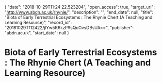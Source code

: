 {
  "date": "2018-10-29T11:24:22.523204", 
  "open_access": true, 
  "target_url": "http://www.abdn.ac.uk/rhynie/", 
  "description": "", 
  "end_date": null, 
  "title": "Biota of Early Terrestrial Ecosystems : The Rhynie Chert (A Teaching and Learning Resource)", 
  "record_id": "20181029T112422/jlYw5K6kzP9sQoOvsDBsUA==", 
  "publisher": "abdn.ac.uk", 
  "start_date": null
}

# Biota of Early Terrestrial Ecosystems : The Rhynie Chert (A Teaching and Learning Resource)


